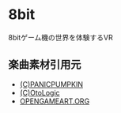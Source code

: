 # 8bit
8bitゲーム機の世界を体験するVR

## 楽曲素材引用元
- [(C)PANICPUMPKIN](http://pansound.com/panicpumpkin/music/kiyaku.html)
- [(C)OtoLogic](https://otologic.jp/free/license.html)
- [OPENGAMEART.ORG](https://opengameart.org/content/512-sound-effects-8-bit-style)
